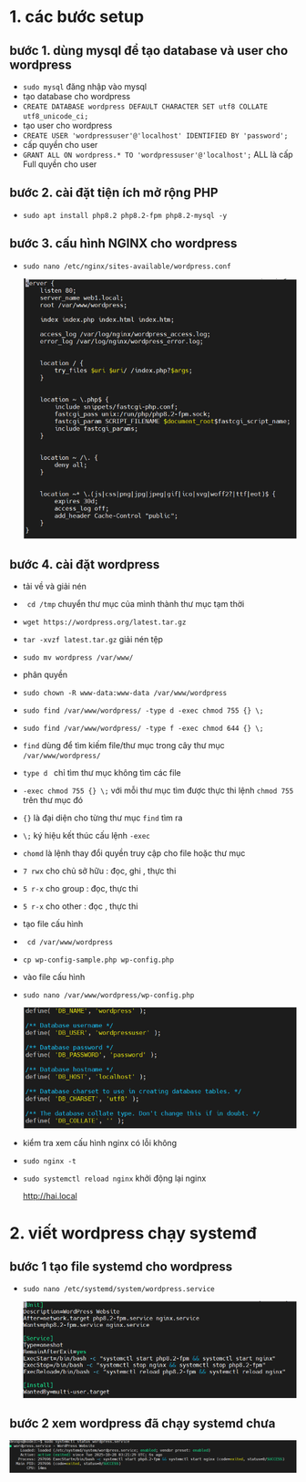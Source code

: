 # 1. các bước setup
## bước 1. dùng mysql để tạo database và user cho wordpress 
- `sudo mysql` đăng nhập vào mysql
- tạo database cho wordpress
- `CREATE DATABASE wordpress DEFAULT CHARACTER SET utf8 COLLATE utf8_unicode_ci;`
- tạo user cho wordpress 
- `CREATE USER 'wordpressuser'@'localhost' IDENTIFIED BY 'password';`
- cấp quyền cho user 
- `GRANT ALL ON wordpress.* TO 'wordpressuser'@'localhost';` ALL là cấp Full quyền cho user
## bước 2. cài đặt tiện ích mở rộng PHP 
- `sudo apt install php8.2 php8.2-fpm php8.2-mysql -y`
## bước 3. cấu hình NGINX cho wordpress 
- `sudo nano /etc/nginx/sites-available/wordpress.conf `

     ![](../image/y.png)

## bước 4. cài đặt wordpress 
- tải về và giải nén 
- ` cd /tmp` chuyển thư mục của mình thành thư mục tạm thời
- `wget https://wordpress.org/latest.tar.gz` 
- `tar -xvzf latest.tar.gz` giải nén tệp
- `sudo mv wordpress /var/www/` 
- phân quyền 
- `sudo chown -R www-data:www-data /var/www/wordpress` 
- `sudo find /var/www/wordpress/ -type d -exec chmod 755 {} \;`
- `sudo find /var/www/wordpress/ -type f -exec chmod 644 {} \;`
- `find` dùng để tìm kiếm file/thư mục trong cây thư mục `/var/www/wordpress/`
- `type d ` chỉ tìm thư mục không tìm các file
- `-exec chmod 755 {} \;`  với mỗi thư mục tìm được thực thi lệnh `chmod 755` trên thư mục đó 
- `{}` là đại diện cho từng thư mục `find` tìm ra 
- `\;` ký hiệu kết thúc cấu lệnh `-exec` 
- `chomd` là lệnh thay đổi quyền truy cập cho file hoặc thư mục
- `7 rwx` cho chủ sở hữu : đọc, ghi , thực thi
- `5 r-x` cho group : đọc, thực thi 
- `5 r-x` cho other : đọc , thực thi
- tạo file cấu hình 
- ` cd /var/www/wordpress` 
- `cp wp-config-sample.php wp-config.php` 
- vào file cấu hình 
- `sudo nano /var/www/wordpress/wp-config.php`

   ![](../image/e.png)

- kiểm tra xem cấu hình nginx có lỗi không
- `sudo nginx -t`
- `sudo systemctl reload nginx` khởi động lại nginx 

  http://hai.local

# 2. viết wordpress chạy systemđ
## bước 1 tạo file systemd cho wordpress
- `sudo nano /etc/systemd/system/wordpress.service`
  
  ![](../image/v.png)

## bước 2 xem wordpress đã chạy systemd chưa

![](../image/s.png)











